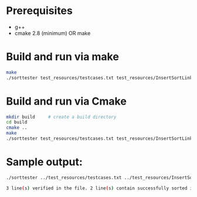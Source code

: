# Prerequisites
* g++
* cmake 2.8 (minimum) OR make

# Build and run via make

```sh
make
./sorttester test_resources/testcases.txt test_resources/InsertSortLinkedOutput.txt
```

# Build and run via Cmake 
```sh
mkdir build     # create a build directory
cd build
cmake ..
make
./sorttester test_resources/testcases.txt test_resources/InsertSortLinkedOutput.txt
```

# Sample output:
```sh
./sorttester ../test_resources/testcases.txt ../test_resources/InsertSortLinkedOutput.txt 

3 line(s) verified in the file. 2 line(s) contain successfully sorted integers.
```